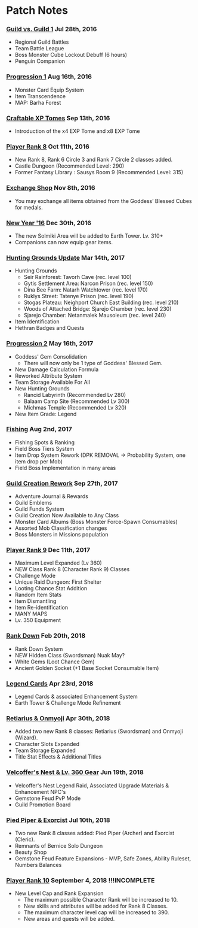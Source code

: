 Patch Notes
=============================================================================
### [Guild vs. Guild 1](https://treeofsavior.com/page/news/view.php?n=551) Jul 28th, 2016
- Regional Guild Battles
- Team Battle League
- Boss Monster Cube Lockout Debuff (6 hours) 
- Penguin Companion

### [Progression 1](https://treeofsavior.com/page/news/view.php?n=603) Aug 16th, 2016
- Monster Card Equip System
- Item Transcendence
- MAP: Barha Forest

### [Craftable XP Tomes](https://treeofsavior.com/page/news/view.php?n=643) Sep 13th, 2016
- Introduction of the x4 EXP Tome and x8 EXP Tome

### [Player Rank 8](https://treeofsavior.com/page/news/view.php?n=677) Oct 11th, 2016
- New Rank 8, Rank 6 Circle 3 and Rank 7 Circle 2 classes added.
- Castle Dungeon (Recommended Level: 290)
- Former Fantasy Library : Sausys Room 9 (Recommended Level: 315)

### [Exchange Shop](https://treeofsavior.com/page/news/view.php?n=720) Nov 8th, 2016
- You may exchange all items obtained from the Goddess’ Blessed Cubes for medals.

### [New Year '16](https://treeofsavior.com/page/news/view.php?n=780) Dec 30th, 2016
- The new Solmiki Area will be added to Earth Tower. Lv. 310+
- Companions can now equip gear items.

### [Hunting Grounds Update](https://treeofsavior.com/page/news/view.php?n=874) Mar 14th, 2017
- Hunting Grounds
    * Seir Rainforest: Tavorh Cave (rec. level 100)
    * Gytis Settlement Area: Narcon Prison (rec. level 150)
    * Dina Bee Farm: Natarh Watchtower (rec. level 170)
  * Ruklys Street: Tatenye Prison (rec. level 190)
  * Stogas Plateau: Neighport Church East Building (rec. level 210)
  * Woods of Attached Bridge: Sjarejo Chamber (rec. level 230)
  * Sjarejo Chamber: Netanmalek Mausoleum (rec. level 240)
- Item Identification
- Hethran Badges and Quests

### [Progression 2](https://treeofsavior.com/page/news/view.php?n=975) May 16th, 2017
- Goddess' Gem Consolidation
    * There will now only be 1 type of Goddess' Blessed Gem.
- New Damage Calculation Formula
- Reworked Attribute System
- Team Storage Available For All
- New Hunting Grounds
  * Rancid Labyrinth (Recommended Lv 280)
  * Balaam Camp Site (Recommended Lv 300)
  * Michmas Temple (Recommended Lv 320)
- New Item Grade: Legend

### [Fishing](https://treeofsavior.com/page/news/view.php?n=1057) Aug 2nd, 2017
- Fishing Spots & Ranking
- Field Boss Tiers System
- Item Drop System Rework (DPK REMOVAL -> Probability System, one item drop per Mob) 
- Field Boss Implementation in many areas

### [Guild Creation Rework](https://treeofsavior.com/page/news/view.php?n=1112) Sep 27th, 2017
- Adventure Journal & Rewards
- Guild Emblems
- Guild Funds System
- Guild Creation Now Available to Any Class
- Monster Card Albums (Boss Monster Force-Spawn Consumables)
- Assorted Mob Classification changes
- Boss Monsters in Missions population

### [Player Rank 9](https://treeofsavior.com/page/news/view.php?n=1187) Dec 11th, 2017
- Maximum Level Expanded (Lv 360)
- NEW Class Rank 8 (Character Rank 9) Classes
- Challenge Mode
- Unique Raid Dungeon: First Shelter
- Looting Chance Stat Addition
- Random Item Stats
- Item Dismantling
- Item Re-identification
- MANY MAPS
- Lv. 350 Equipment

### [Rank Down](https://treeofsavior.com/page/news/view.php?n=1187) Feb 20th, 2018
- Rank Down System
- NEW Hidden Class (Swordsman) Nuak May?
- White Gems (Loot Chance Gem)
- Ancient Golden Socket (+1 Base Socket Consumable Item)

### [Legend Cards](https://treeofsavior.com/page/news/view.php?n=1305) Apr 23rd, 2018
- Legend Cards & associated Enhancement System
- Earth Tower & Challenge Mode Refinement

### [Retiarius & Onmyoji](https://treeofsavior.com/page/news/view.php?n=1336) Apr 30th, 2018
- Added two new Rank 8 classes: Retiarius (Swordsman) and Onmyoji (Wizard).
- Character Slots Expanded
- Team Storage Expanded
- Title Stat Effects & Additional Titles

### [Velcoffer's Nest & Lv. 360 Gear](https://treeofsavior.com/page/news/view.php?n=1371) Jun 19th, 2018
- Velcoffer's Nest Legend Raid, Associated Upgrade Materials & Enhancement NPC's
- Gemstone Feud PvP Mode
- Guild Promotion Board

### [Pied Piper & Exorcist](https://treeofsavior.com/page/news/view.php?n=1421) Jul 10th, 2018
-  Two new Rank 8 classes added: Pied Piper (Archer) and Exorcist (Cleric).
- Remnants of Bernice Solo Dungeon
- Beauty Shop
- Gemstone Feud Feature Expansions - MVP, Safe Zones, Ability Ruleset, Numbers Balances

### [Player Rank 10](https://treeofsavior.com/page/news/view.php?n=1471) September 4, 2018 !!!INCOMPLETE
- New Level Cap and Rank Expansion
  - The maximum possible Character Rank will be increased to 10.
  - New skills and attributes will be added for Rank 8 Classes.
  - The maximum character level cap will be increased to 390.
  - New areas and quests will be added.
